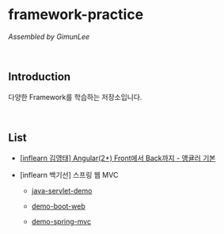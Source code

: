 # framework-practice

*Assembled by GimunLee*

<br/>

## Introduction
다양한 Framework를 학습하는 저장소입니다. 

<br/>

## List

- [[inflearn 김영태] Angular(2+) Front에서 Back까지 - 앵귤러 기본]([https://github.com/GimunLee/inflearn-hello-angular#angular2-front%EC%97%90%EC%84%9C-back%EA%B9%8C%EC%A7%80---%EC%95%B5%EA%B7%A4%EB%9F%AC-%EA%B8%B0%EB%B3%B8](https://github.com/GimunLee/inflearn-hello-angular#angular2-front에서-back까지---앵귤러-기본))

- [inflearn 백기선] 스프링 웹 MVC
  
  - [java-servlet-demo](https://github.com/GimunLee/inflearn-java-servlet-demo/blob/master/README.md#inflearn-%EB%B0%B1%EA%B8%B0%EC%84%A0-%EC%8A%A4%ED%94%84%EB%A7%81-%EC%9B%B9-mvc--inflearn-java-servlet-demo)
  
  - [demo-boot-web](https://github.com/GimunLee/inflearn-demo-boot-web/tree/master#inflearn-%EB%B0%B1%EA%B8%B0%EC%84%A0-%EC%8A%A4%ED%94%84%EB%A7%81-%EC%9B%B9-mvc--inflearn-demo-boot-web](https://github.com/GimunLee/inflearn-demo-boot-web/tree/master#inflearn-백기선-스프링-웹-mvc--inflearn-demo-boot-web))
 
  - [demo-spring-mvc](https://github.com/GimunLee/inflearn-demo-spring-mvc/tree/master#inflearn-%EB%B0%B1%EA%B8%B0%EC%84%A0-%EC%8A%A4%ED%94%84%EB%A7%81-%EC%9B%B9-mvc--inflearn-demo-spring-mvc](https://github.com/GimunLee/inflearn-demo-spring-mvc/tree/master#inflearn-백기선-스프링-웹-mvc--inflearn-demo-spring-mvc))

